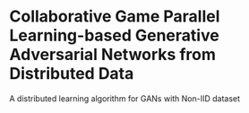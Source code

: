 # Collaborative Game Parallel Learning-based Generative Adversarial Networks from Distributed Data
A distributed learning algorithm for GANs with Non-IID dataset
